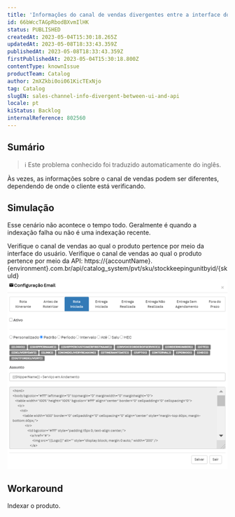 ```yaml
---
title: 'Informações do canal de vendas divergentes entre a interface do usuário e a API'
id: 66bWccTAGpRbodBXvmIlHK
status: PUBLISHED
createdAt: 2023-05-04T15:30:18.265Z
updatedAt: 2023-05-08T18:33:43.359Z
publishedAt: 2023-05-08T18:33:43.359Z
firstPublishedAt: 2023-05-04T15:30:18.800Z
contentType: knownIssue
productTeam: Catalog
author: 2mXZkbi0oi061KicTExNjo
tag: Catalog
slugEN: sales-channel-info-divergent-between-ui-and-api
locale: pt
kiStatus: Backlog
internalReference: 802560
---
```


## Sumário

>ℹ️ Este problema conhecido foi traduzido automaticamente do inglês.


Às vezes, as informações sobre o canal de vendas podem ser diferentes, dependendo de onde o cliente está verificando.

## Simulação


Esse cenário não acontece o tempo todo. Geralmente é quando a indexação falha ou não é uma indexação recente.

Verifique o canal de vendas ao qual o produto pertence por meio da interface do usuário.
Verifique o canal de vendas ao qual o produto pertence por meio da API:
https://{accountName}.{environment}.com.br/api/catalog_system/pvt/sku/stockkeepingunitbyid/{skuId}
 ![](https://raw.githubusercontent.com/vtexdocs/help-center-content/refs/heads/main/_1.png)

## Workaround


Indexar o produto.





